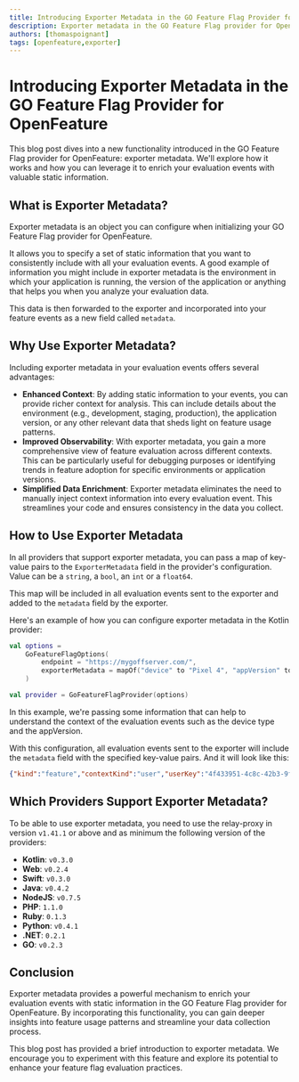 ```yaml
---
title: Introducing Exporter Metadata in the GO Feature Flag Provider for OpenFeature.
description: Exporter metadata in the GO Feature Flag provider for OpenFeature allows enriching evaluation events with static context data like environment or app version for improved observability and analysis.
authors: [thomaspoignant]
tags: [openfeature,exporter]
---
```


# Introducing Exporter Metadata in the GO Feature Flag Provider for OpenFeature

This blog post dives into a new functionality introduced in the GO Feature Flag provider for OpenFeature: exporter metadata. We'll explore how it works and how you can leverage it to enrich your evaluation events with valuable static information.

## What is Exporter Metadata?
Exporter metadata is an object you can configure when initializing your GO Feature Flag provider for OpenFeature.

It allows you to specify a set of static information that you want to consistently include with all your evaluation events.
A good example of information you might include in exporter metadata is the environment in which your application is running,
the version of the application or anything that helps you when you analyze your evaluation data.

This data is then forwarded to the exporter and incorporated into your feature events as a new field called `metadata`.
<!--truncate-->
## Why Use Exporter Metadata?

Including exporter metadata in your evaluation events offers several advantages:
- **Enhanced Context**: By adding static information to your events, you can provide richer context for analysis. This can include details about the environment (e.g., development, staging, production), the application version, or any other relevant data that sheds light on feature usage patterns.
- **Improved Observability**: With exporter metadata, you gain a more comprehensive view of feature evaluation across different contexts. This can be particularly useful for debugging purposes or identifying trends in feature adoption for specific environments or application versions.
- **Simplified Data Enrichment**: Exporter metadata eliminates the need to manually inject context information into every evaluation event. This streamlines your code and ensures consistency in the data you collect.

## How to Use Exporter Metadata

In all providers that support exporter metadata, you can pass a map of key-value pairs to the `ExporterMetadata` field in the provider's configuration.
Value can be a `string`, a `bool`, an `int` or a `float64`.

This map will be included in all evaluation events sent to the exporter and added to the `metadata` field by the exporter.

Here's an example of how you can configure exporter metadata in the Kotlin provider:
```kotlin
val options =
    GoFeatureFlagOptions(
        endpoint = "https://mygoffserver.com/",
        exporterMetadata = mapOf("device" to "Pixel 4", "appVersion" to "1.0.0")
    )

val provider = GoFeatureFlagProvider(options)
```
In this example, we're passing some information that can help to understand the context of the evaluation events such as the device type and the appVersion.

With this configuration, all evaluation events sent to the exporter will include the `metadata` field with the specified key-value pairs.
And it will look like this:

```json
{"kind":"feature","contextKind":"user","userKey":"4f433951-4c8c-42b3-9f18-8c9a5ed8e9eb","creationDate":1737465936,"key":"REDIRECTION","variation":"on","value":true,"default":false,"version":"","source":"PROVIDER_CACHE", "metadata": {"device": "Pixel 4", "appVersion":"1.0.0", "openfeature": true, "provider": "android"}}
```

## Which Providers Support Exporter Metadata?
To be able to use exporter metadata, you need to use the relay-proxy in version `v1.41.1` or above and as minimum the following version of the providers:
- **Kotlin**: `v0.3.0`
- **Web**: `v0.2.4`
- **Swift**: `v0.3.0`
- **Java**: `v0.4.2`
- **NodeJS**: `v0.7.5`
- **PHP**: `1.1.0`
- **Ruby**: `0.1.3`
- **Python**: `v0.4.1`
- **.NET**: `0.2.1`
- **GO**: `v0.2.3`


## Conclusion
Exporter metadata provides a powerful mechanism to enrich your evaluation events with static information in the GO Feature Flag provider for OpenFeature.
By incorporating this functionality, you can gain deeper insights into feature usage patterns and streamline your data collection process.

This blog post has provided a brief introduction to exporter metadata.
We encourage you to experiment with this feature and explore its potential to enhance your feature flag evaluation practices.
